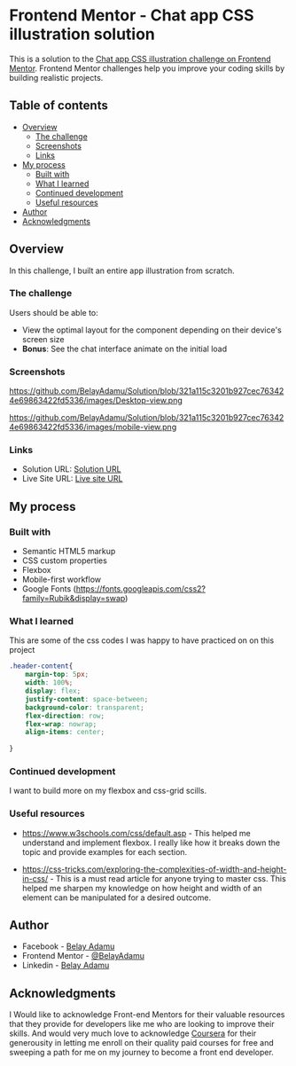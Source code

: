   # Frontend Mentor - Chat app CSS illustration solution

This is a solution to the [Chat app CSS illustration challenge on Frontend Mentor](https://www.frontendmentor.io/challenges/chat-app-css-illustration-O5auMkFqY). Frontend Mentor challenges help you improve your coding skills by building realistic projects. 

## Table of contents

- [Overview](#overview)
  - [The challenge](#the-challenge)
  - [Screenshots](#screenshot)
  - [Links](#links)
- [My process](#my-process)
  - [Built with](#built-with)
  - [What I learned](#what-i-learned)
  - [Continued development](#continued-development)
  - [Useful resources](#useful-resources)
- [Author](#author)
- [Acknowledgments](#acknowledgments)

## Overview

In this challenge, I built an entire app illustration from scratch.

### The challenge

Users should be able to:

- View the optimal layout for the component depending on their device's screen size
- **Bonus**: See the chat interface animate on the initial load

### Screenshots

https://github.com/BelayAdamu/Solution/blob/321a115c3201b927cec763424e69863422fd5336/images/Desktop-view.png

https://github.com/BelayAdamu/Solution/blob/321a115c3201b927cec763424e69863422fd5336/images/mobile-view.png

### Links

- Solution URL: [Solution URL](https://github.com/BelayAdamu/chat-app-css-illustration-master.git)
- Live Site URL: [Live site URL](https://belayadamu.github.io/Solution/)

## My process

### Built with

- Semantic HTML5 markup
- CSS custom properties
- Flexbox
- Mobile-first workflow
- Google Fonts (https://fonts.googleapis.com/css2?family=Rubik&display=swap)


### What I learned

This are some of the css codes I was happy to have practiced on on this project


```css
.header-content{
    margin-top: 5px;
    width: 100%;
    display: flex;
    justify-content: space-between;
    background-color: transparent;
    flex-direction: row;
    flex-wrap: nowrap;
    align-items: center;
    
}
```
### Continued development

I want to build more on my flexbox and css-grid scills.


### Useful resources

- https://www.w3schools.com/css/default.asp - This helped me understand and implement flexbox. I really like how it breaks down the topic and provide examples for each section.

- https://css-tricks.com/exploring-the-complexities-of-width-and-height-in-css/ - This is a must read article
for anyone trying to master css. This helped me sharpen my knowledge on how height and width of an element can be manipulated for a desired outcome. 

## Author

- Facebook - [Belay Adamu](http://facebook.com/belay.adamu.96)
- Frontend Mentor - [@BelayAdamu](https://www.frontendmentor.io/profile/BelayAdamu)
- Linkedin - [Belay Adamu](https://www.linkedin.com/in/belay-adamu-442b26149)

## Acknowledgments

I Would like to acknowledge Front-end Mentors for their valuable resources that they provide for developers like me who are looking to improve their skills. And would very much love to acknowledge [Coursera](http://www.coursera.org) for their generousity in letting me enroll on their quality paid courses for free and sweeping a path for me on my journey to become a front end developer. 
